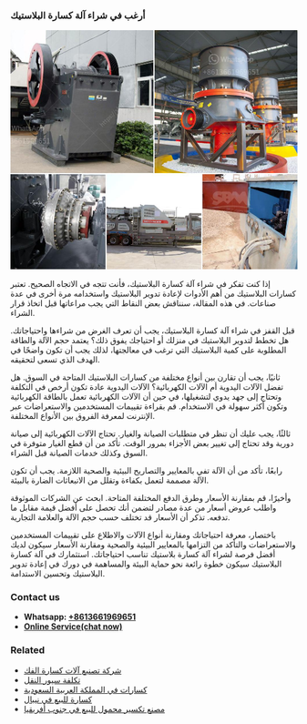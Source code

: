 <h3>أرغب في شراء آلة كسارة البلاستيك</h3><img src='1701746447.jpg' alt=''><p>إذا كنت تفكر في شراء آلة كسارة البلاستيك، فأنت تتجه في الاتجاه الصحيح. تعتبر كسارات البلاستيك من أهم الأدوات لإعادة تدوير البلاستيك واستخدامه مرة أخرى في عدة صناعات. في هذه المقالة، سنناقش بعض النقاط التي يجب مراعاتها قبل اتخاذ قرار الشراء.</p><p>قبل القفز في شراء آلة كسارة البلاستيك، يجب أن تعرف الغرض من شراءها واحتياجاتك. هل تخطط لتدوير البلاستيك في منزلك أو احتياجك يفوق ذلك؟ يعتمد حجم الآلة والطاقة المطلوبة على كمية البلاستيك التي ترغب في معالجتها، لذلك يجب أن تكون واضحًا في الهدف الذي تسعى لتحقيقه.</p><p>ثانيًا، يجب أن تقارن بين أنواع مختلفة من كسارات البلاستيك المتاحة في السوق. هل تفضل الآلات اليدوية أم الآلات الكهربائية؟ الآلات اليدوية عادة تكون أرخص في التكلفة وتحتاج إلى جهد يدوي لتشغيلها، في حين أن الآلات الكهربائية تعمل بالطاقة الكهربائية وتكون أكثر سهولة في الاستخدام. قم بقراءة تقييمات المستخدمين والاستعراضات عبر الإنترنت لمعرفة الفروق بين الأنواع المختلفة.</p><p>ثالثًا، يجب عليك أن تنظر في متطلبات الصيانة والغيار. تحتاج الآلات الكهربائية إلى صيانة دورية وقد تحتاج إلى تغيير بعض الأجزاء بمرور الوقت. تأكد من أن قطع الغيار متوفرة في السوق وكذلك خدمات الصيانة قبل الشراء.</p><p>رابعًا، تأكد من أن الآلة تفي بالمعايير والتصاريح البيئية والصحية اللازمة. يجب أن تكون الآلة مصممة لتعمل بكفاءة وتقلل من الانبعاثات الضارة بالبيئة.</p><p>وأخيرًا، قم بمقارنة الأسعار وطرق الدفع المختلفة المتاحة. ابحث عن الشركات الموثوقة واطلب عروض أسعار من عدة مصادر لتضمن أنك تحصل على أفضل قيمة مقابل ما تدفعه. تذكر أن الأسعار قد تختلف حسب حجم الآلة والعلامة التجارية.</p><p>باختصار، معرفة احتياجاتك ومقارنة أنواع الآلات والاطلاع على تقييمات المستخدمين والاستعراضات والتأكد من التزامها بالمعايير البيئية والصحية ومقارنة الأسعار سيكون لديك أفضل فرصة لشراء آلة كسارة بلاستيك تناسب احتياجاتك. استثمارك في آلة كسارة البلاستيك سيكون خطوة رائعة نحو حماية البيئة والمساهمة في دورك في إعادة تدوير البلاستيك وتحسين الاستدامة.</p><h3>Contact us</h3><ul><li><strong>Whatsapp:&nbsp;<a href="https://wa.me/8613661969651">+8613661969651</a></strong></li><li><a href="https://swt.shibang-china.com/?git&amp;zhl&amp;أرغب في شراء آلة كسارة البلاستيك"><strong>Online Service(chat now)</strong></a></li></ul><h3>Related</h3><ul><li><a href='شركة تصنيع آلات كسارة الفك.md'>شركة تصنيع آلات كسارة الفك</a></li><li><a href='تكلفة سيور النقل.md'>تكلفة سيور النقل</a></li><li><a href='كسارات في المملكة العربية السعودية.md'>كسارات في المملكة العربية السعودية</a></li><li><a href='كسارة للبيع في نيبال.md'>كسارة للبيع في نيبال</a></li><li><a href='مصنع تكسير محمول للبيع في جنوب أفريقيا.md'>مصنع تكسير محمول للبيع في جنوب أفريقيا</a></li></ul>